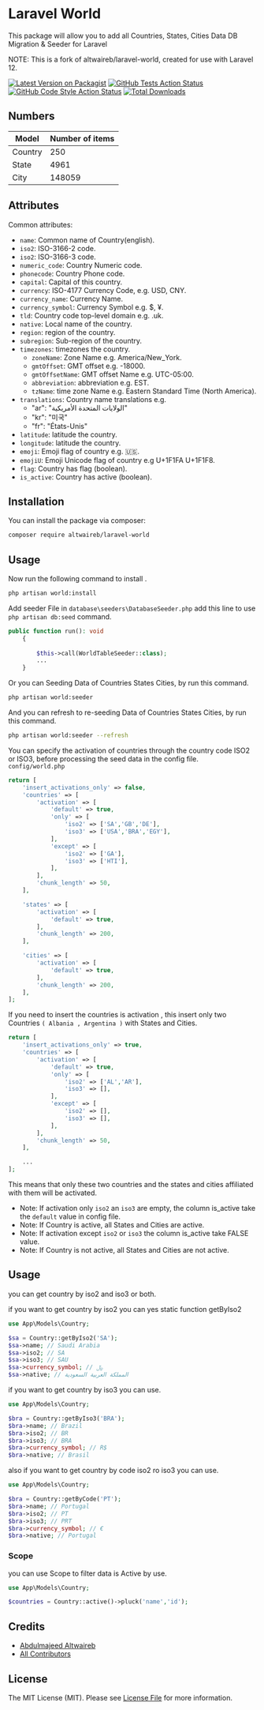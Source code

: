 # Laravel World
This package will allow you to add all Countries, States, Cities Data DB Migration & Seeder for Laravel

NOTE: This is a fork of altwaireb/laravel-world, created for use with Laravel 12.

[![Latest Version on Packagist](https://img.shields.io/packagist/v/altwaireb/laravel-world.svg?style=flat-square)](https://packagist.org/packages/altwaireb/laravel-world)
[![GitHub Tests Action Status](https://img.shields.io/github/actions/workflow/status/altwaireb/laravel-world/run-tests.yml?branch=main&label=tests&style=flat-square)](https://github.com/altwaireb/laravel-world/actions?query=workflow%3Arun-tests+branch%3Amain)
[![GitHub Code Style Action Status](https://img.shields.io/github/actions/workflow/status/altwaireb/laravel-world/fix-php-code-style-issues.yml?branch=main&label=code%20style&style=flat-square)](https://github.com/altwaireb/laravel-world/actions?query=workflow%3A"Fix+PHP+code+style+issues"+branch%3Amain)
[![Total Downloads](https://img.shields.io/packagist/dt/altwaireb/laravel-world.svg?style=flat-square)](https://packagist.org/packages/altwaireb/laravel-world)


## Numbers
| Model   | Number of items |
|---------|-----------------|
| Country | 250             |
| State   | 4961            |
| City    | 148059          |


## Attributes

Common attributes:

- `name`: Common name of Country(english).
- `iso2`: ISO-3166-2 code.
- `iso2`: ISO-3166-3 code.
- `numeric_code`: Country Numeric code.
- `phonecode`: Country Phone code.
- `capital`: Capital of this country.
- `currency`: ISO-4177 Currency Code, e.g. USD, CNY.
- `currency_name`: Currency Name.
- `currency_symbol`: Currency Symbol e.g. $, ¥.
- `tld`: Country code top-level domain e.g. .uk.
- `native`: Local name of the country.
- `region`: region of the country.
- `subregion`: Sub-region of the country.
- `timezones`: timezones the country.
    - `zoneName`: Zone Name e.g. America/New_York.
    - `gmtOffset`: GMT offset e.g. -18000.
    - `gmtOffsetName`: GMT offset Name e.g. UTC-05:00.
    - `abbreviation`: abbreviation e.g. EST.
    - `tzName`: time zone Name e.g. Eastern Standard Time (North America).
- `translations`: Country name translations e.g.
    - "ar": "الولايات المتحدة الأمريكية"
    - "kr": "미국"
    - "fr": "États-Unis"
- `latitude`: latitude the country.
- `longitude`: latitude the country.
- `emoji`: Emoji flag of country e.g. 🇺🇸.
- `emojiU`: Emoji Unicode flag of country e.g U+1F1FA U+1F1F8.
- `flag`: Country has flag (boolean).
- `is_active`: Country has active (boolean).


## Installation

You can install the package via composer:

```bash
composer require altwaireb/laravel-world
```

## Usage
Now run the following command to install .
```bash
php artisan world:install
```

Add seeder File in `database\seeders\DatabaseSeeder.php` add this line to use `php artisan db:seed` command.
```php
public function run(): void
    {
    
        $this->call(WorldTableSeeder::class);
        ...
    }
```

Or you can Seeding Data of Countries States Cities, by run this command.
```bash
php artisan world:seeder
```

And you can refresh to re-seeding Data of Countries States Cities, by run this command.
```bash
php artisan world:seeder --refresh
```

You can specify the activation of countries through the country code ISO2 or ISO3,
before processing the seed data in the config file. `config/world.php`
```php
return [
    'insert_activations_only' => false,
    'countries' => [
        'activation' => [
            'default' => true,
            'only' => [
                'iso2' => ['SA','GB','DE'],
                'iso3' => ['USA','BRA','EGY'],
            ],
            'except' => [
                'iso2' => ['GA'],
                'iso3' => ['HTI'],
            ],
        ],
        'chunk_length' => 50,
    ],

    'states' => [
        'activation' => [
            'default' => true,
        ],
        'chunk_length' => 200,
    ],

    'cities' => [
        'activation' => [
            'default' => true,
        ],
        'chunk_length' => 200,
    ],
];
```
If you need to insert the countries is activation , this insert only two Countries `( Albania , Argentina )` with States and Cities.
```php
return [
    'insert_activations_only' => true,
    'countries' => [
        'activation' => [
            'default' => true,
            'only' => [
                'iso2' => ['AL','AR'],
                'iso3' => [],
            ],
            'except' => [
                'iso2' => [],
                'iso3' => [],
            ],
        ],
        'chunk_length' => 50,
    ],

    ...
];
```


This means that only these two countries and the states and cities affiliated with them will be activated.
+ Note: If activation only `iso2` an `iso3` are empty, the column is_active take the `default` value in config file.
+ Note: If Country is active, all States and Cities are active.
+ Note: If activation except `iso2` or `iso3` the column is_active take FALSE value.
+ Note: If Country is not active, all States and Cities are not active.


## Usage

you can get country by iso2 and iso3 or both.

if you want to get country by iso2 you can yes static function getByIso2
```php
use App\Models\Country;

$sa = Country::getByIso2('SA');
$sa->name; // Saudi Arabia
$sa->iso2; // SA
$sa->iso3; // SAU
$sa->currency_symbol; // ﷼
$sa->native; // المملكة العربية السعودية
```

if you want to get country by iso3 you can use.
```php
use App\Models\Country;

$bra = Country::getByIso3('BRA');
$bra->name; // Brazil
$bra->iso2; // BR
$bra->iso3; // BRA
$bra->currency_symbol; // R$
$bra->native; // Brasil
```
also if you want to get country by code iso2 ro iso3 you can use.
```php
use App\Models\Country;

$bra = Country::getByCode('PT');
$bra->name; // Portugal
$bra->iso2; // PT
$bra->iso3; // PRT
$bra->currency_symbol; // €
$bra->native; // Portugal
```

### Scope
you can use Scope to filter data is Active by use.

```php
use App\Models\Country;

$countries = Country::active()->pluck('name','id');
```

## Credits

- [Abdulmajeed Altwaireb](https://github.com/altwaireb)
- [All Contributors](../../contributors)

## License

The MIT License (MIT). Please see [License File](LICENSE.md) for more information.